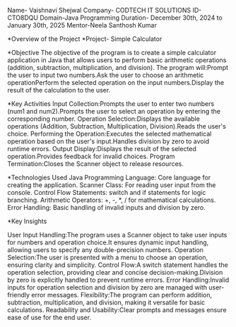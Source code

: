 Name- Vaishnavi Shejwal
Company- CODTECH IT SOLUTIONS
ID- CTO8DQU
Domain-Java Programming
Duration- December 30th, 2024 to January 30th, 2025
Mentor-Neela Santhosh Kumar







*Overview of the Project
*Project- Simple Calculator

*Objective
The objective of the program is to create a simple calculator application in Java that allows users to perform basic arithmetic operations (addition, subtraction, multiplication, and division). The program will:Prompt the user to input two numbers.Ask the user to choose an arithmetic operationPerform the selected operation on the input numbers.Display the result of the calculation to the user.

*Key Activities
Input Collection:Prompts the user to enter two numbers (num1 and num2).Prompts the user to select an operation by entering the corresponding number.
Operation Selection:Displays the available operations (Addition, Subtraction, Multiplication, Division).Reads the user's choice.
Performing the Operation:Executes the selected mathematical operation based on the user's input.Handles division by zero to avoid runtime errors.
Output Display:Displays the result of the selected operation.Provides feedback for invalid choices.
Program Termination:Closes the Scanner object to release resources.

*Technologies Used
Java Programming Language: Core language for creating the application.
Scanner Class: For reading user input from the console.
Control Flow Statements: switch and if statements for logic branching.
Arithmetic Operators: +, -, *, / for mathematical calculations.
Error Handling: Basic handling of invalid inputs and division by zero.

*Key Insights

User Input Handling:The program uses a Scanner object to take user inputs for numbers and operation choice.It ensures dynamic input handling, allowing users to specify any double-precision numbers.
Operation Selection:The user is presented with a menu to choose an operation, ensuring clarity and simplicity.
Control Flow:A switch statement handles the operation selection, providing clear and concise decision-making.Division by zero is explicitly handled to prevent runtime errors.
Error Handling:Invalid inputs for operation selection and division by zero are managed with user-friendly error messages.
Flexibility:The program can perform addition, subtraction, multiplication, and division, making it versatile for basic calculations.
Readability and Usability:Clear prompts and messages ensure ease of use for the end user.

















